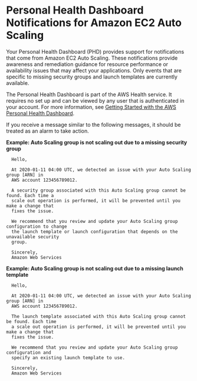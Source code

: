 # Personal Health Dashboard Notifications for Amazon EC2 Auto Scaling<a name="monitoring-personal-health-dashboard"></a>

Your Personal Health Dashboard \(PHD\) provides support for notifications that come from Amazon EC2 Auto Scaling\. These notifications provide awareness and remediation guidance for resource performance or availability issues that may affect your applications\. Only events that are specific to missing security groups and launch templates are currently available\. 

The Personal Health Dashboard is part of the AWS Health service\. It requires no set up and can be viewed by any user that is authenticated in your account\. For more information, see [Getting Started with the AWS Personal Health Dashboard](https://docs.aws.amazon.com/health/latest/ug/getting-started-phd.html)\. 

If you receive a message similar to the following messages, it should be treated as an alarm to take action\.

**Example: Auto Scaling group is not scaling out due to a missing security group**

```
  Hello,

  At 2020-01-11 04:00 UTC, we detected an issue with your Auto Scaling group [ARN] in
  AWS account 123456789012.

  A security group associated with this Auto Scaling group cannot be found. Each time a 
  scale out operation is performed, it will be prevented until you make a change that 
  fixes the issue.

  We recommend that you review and update your Auto Scaling group configuration to change 
  the launch template or launch configuration that depends on the unavailable security 
  group.
        
  Sincerely, 
  Amazon Web Services
```

**Example: Auto Scaling group is not scaling out due to a missing launch template**

```
  Hello,  

  At 2020-01-11 04:00 UTC, we detected an issue with your Auto Scaling group [ARN] in 
  AWS account 123456789012.

  The launch template associated with this Auto Scaling group cannot be found. Each time 
  a scale out operation is performed, it will be prevented until you make a change that 
  fixes the issue.

  We recommend that you review and update your Auto Scaling group configuration and 
  specify an existing launch template to use.
        
  Sincerely, 
  Amazon Web Services
```